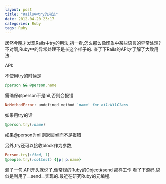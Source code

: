 ```yaml
---
layout: post
title: "Rails中try的用法"
date: 2012-04-20 23:17
categories: Ruby
tags: Ruby
---
```

<!--more-->

居然今晚才发现Rails中try的用法,初一看,怎么那么像印象中某些语言的异常处理?不对啊,Ruby中的异常处理不是长这个样子的.
查了下Rails的API才了解了大致用法.

API:

不使用try的时候是

```ruby
@person && @person.name
```

需确保@person不是nil,否则会报错

```ruby
NoMethodError: undefined method `name' for nil:NilClass
```

如果用try的话

```ruby
@person.try(:name)
```

如果@person为nil则返回nil而不是报错

另外,try还可以接收block作为参数,

```ruby
Person.try(:find, 1)
@people.try(:collect) {|p| p.name}
```

漏了一句,API开头就说了,像常规的Ruby的Object#send 那样工作
看了下源码,貌似是利用了__send__实现的.最近在研究Ruby的元编程.